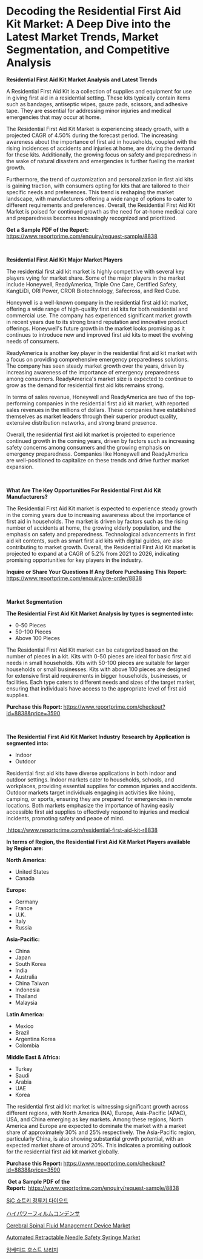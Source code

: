 <p><h1>Decoding the Residential First Aid Kit Market: A Deep Dive into the Latest Market Trends, Market Segmentation, and Competitive Analysis</h1></p><p><strong>Residential First Aid Kit Market Analysis and Latest Trends</strong></p>
<p><p>A Residential First Aid Kit is a collection of supplies and equipment for use in giving first aid in a residential setting. These kits typically contain items such as bandages, antiseptic wipes, gauze pads, scissors, and adhesive tape. They are essential for addressing minor injuries and medical emergencies that may occur at home.</p><p>The Residential First Aid Kit Market is experiencing steady growth, with a projected CAGR of 4.50% during the forecast period. The increasing awareness about the importance of first aid in households, coupled with the rising incidences of accidents and injuries at home, are driving the demand for these kits. Additionally, the growing focus on safety and preparedness in the wake of natural disasters and emergencies is further fueling the market growth.</p><p>Furthermore, the trend of customization and personalization in first aid kits is gaining traction, with consumers opting for kits that are tailored to their specific needs and preferences. This trend is reshaping the market landscape, with manufacturers offering a wide range of options to cater to different requirements and preferences. Overall, the Residential First Aid Kit Market is poised for continued growth as the need for at-home medical care and preparedness becomes increasingly recognized and prioritized.</p></p>
<p><strong>Get a Sample PDF of the Report:&nbsp;</strong> <a href="https://www.reportprime.com/enquiry/request-sample/8838">https://www.reportprime.com/enquiry/request-sample/8838</a></p>
<p>&nbsp;</p>
<p><strong>Residential First Aid Kit Major Market Players</strong></p>
<p><p>The residential first aid kit market is highly competitive with several key players vying for market share. Some of the major players in the market include Honeywell, ReadyAmerica, Triple One Care, Certified Safety, KangLiDi, ORI Power, CROR Biotechnology, Safecross, and Red Cube.</p><p>Honeywell is a well-known company in the residential first aid kit market, offering a wide range of high-quality first aid kits for both residential and commercial use. The company has experienced significant market growth in recent years due to its strong brand reputation and innovative product offerings. Honeywell's future growth in the market looks promising as it continues to introduce new and improved first aid kits to meet the evolving needs of consumers.</p><p>ReadyAmerica is another key player in the residential first aid kit market with a focus on providing comprehensive emergency preparedness solutions. The company has seen steady market growth over the years, driven by increasing awareness of the importance of emergency preparedness among consumers. ReadyAmerica's market size is expected to continue to grow as the demand for residential first aid kits remains strong.</p><p>In terms of sales revenue, Honeywell and ReadyAmerica are two of the top-performing companies in the residential first aid kit market, with reported sales revenues in the millions of dollars. These companies have established themselves as market leaders through their superior product quality, extensive distribution networks, and strong brand presence.</p><p>Overall, the residential first aid kit market is projected to experience continued growth in the coming years, driven by factors such as increasing safety concerns among consumers and the growing emphasis on emergency preparedness. Companies like Honeywell and ReadyAmerica are well-positioned to capitalize on these trends and drive further market expansion.</p></p>
<p>&nbsp;</p>
<p><strong>What Are The Key Opportunities For Residential First Aid Kit Manufacturers?</strong></p>
<p><p>The Residential First Aid Kit market is expected to experience steady growth in the coming years due to increasing awareness about the importance of first aid in households. The market is driven by factors such as the rising number of accidents at home, the growing elderly population, and the emphasis on safety and preparedness. Technological advancements in first aid kit contents, such as smart first aid kits with digital guides, are also contributing to market growth. Overall, the Residential First Aid Kit market is projected to expand at a CAGR of 5.2% from 2021 to 2026, indicating promising opportunities for key players in the industry.</p></p>
<p><strong>Inquire or Share Your Questions If Any Before Purchasing This Report:</strong> <a href="https://www.reportprime.com/enquiry/pre-order/8838">https://www.reportprime.com/enquiry/pre-order/8838</a></p>
<p>&nbsp;</p>
<p><strong>Market Segmentation</strong></p>
<p><strong>The Residential First Aid Kit Market Analysis by types is segmented into:</strong></p>
<p><ul><li>0-50 Pieces</li><li>50-100 Pieces</li><li>Above 100 Pieces</li></ul></p>
<p><p>The Residential First Aid Kit market can be categorized based on the number of pieces in a kit. Kits with 0-50 pieces are ideal for basic first aid needs in small households. Kits with 50-100 pieces are suitable for larger households or small businesses. Kits with above 100 pieces are designed for extensive first aid requirements in bigger households, businesses, or facilities. Each type caters to different needs and sizes of the target market, ensuring that individuals have access to the appropriate level of first aid supplies.</p></p>
<p><strong>Purchase this Report:&nbsp;</strong><a href="https://www.reportprime.com/checkout?id=8838&price=3590">https://www.reportprime.com/checkout?id=8838&price=3590</a></p>
<p>&nbsp;</p>
<p><strong>The Residential First Aid Kit Market Industry Research by Application is segmented into:</strong></p>
<p><ul><li>Indoor</li><li>Outdoor</li></ul></p>
<p><p>Residential first aid kits have diverse applications in both indoor and outdoor settings. Indoor markets cater to households, schools, and workplaces, providing essential supplies for common injuries and accidents. Outdoor markets target individuals engaging in activities like hiking, camping, or sports, ensuring they are prepared for emergencies in remote locations. Both markets emphasize the importance of having easily accessible first aid supplies to effectively respond to injuries and medical incidents, promoting safety and peace of mind.</p></p>
<p><a href="https://www.reportprime.com/residential-first-aid-kit-r8838">&nbsp;https://www.reportprime.com/residential-first-aid-kit-r8838</a></p>
<p><strong>In terms of Region, the Residential First Aid Kit Market Players available by Region are:</strong></p>
<p>
    <p> <strong> North America: </strong>
        <ul>
            <li>United States</li>
            <li>Canada</li>
        </ul>
        </p> 
    <p> <strong> Europe: </strong>
        <ul>
            <li>Germany</li>
            <li>France</li>
            <li>U.K.</li>
            <li>Italy</li>
            <li>Russia</li>
        </ul>
        </p> 
    <p> <strong> Asia-Pacific: </strong>
        <ul>
            <li>China</li>
            <li>Japan</li>
            <li>South Korea</li>
            <li>India</li>
            <li>Australia</li>
            <li>China Taiwan</li>
            <li>Indonesia</li>
            <li>Thailand</li>
            <li>Malaysia</li>
        </ul>
        </p> 
    <p> <strong> Latin America: </strong>
        <ul>
            <li>Mexico</li>
            <li>Brazil</li>
            <li>Argentina Korea</li>
            <li>Colombia</li>
        </ul>
        </p> 
    <p> <strong> Middle East & Africa: </strong>
        <ul>
            <li>Turkey</li>
            <li>Saudi</li>
            <li>Arabia</li>
            <li>UAE</li>
            <li>Korea</li>
        </ul>
    </p>
    </p>
<p><p>The residential first aid kit market is witnessing significant growth across different regions, with North America (NA), Europe, Asia-Pacific (APAC), USA, and China emerging as key markets. Among these regions, North America and Europe are expected to dominate the market with a market share of approximately 30% and 25% respectively. The Asia-Pacific region, particularly China, is also showing substantial growth potential, with an expected market share of around 20%. This indicates a promising outlook for the residential first aid kit market globally.</p></p>
<p><strong>Purchase this Report: </strong><a href="https://www.reportprime.com/checkout?id=8838&price=3590">https://www.reportprime.com/checkout?id=8838&price=3590</a></p>
<p>&nbsp;<strong>Get a Sample PDF of the Report:&nbsp;&nbsp;</strong><a href="https://www.reportprime.com/enquiry/request-sample/8838">https://www.reportprime.com/enquiry/request-sample/8838</a></p>
<p><strong></strong></p>
<p><p><a href="https://github.com/marufmohassin05/Market-Research-Report-List-1/blob/main/641200898244.md">SiC 쇼트키 정류기 다이오드</a></p><p><a href="https://github.com/tanyaali3/Market-Research-Report-List-2/blob/main/538015977779.md">ハイパワーフィルムコンデンサ</a></p><p><a href="https://github.com/nafiafirdania/Market-Research-Report-List-1/blob/main/cerebral-spinal-fluid-management-device-market.md">Cerebral Spinal Fluid Management Device Market</a></p><p><a href="https://github.com/kulaberyasin52/Market-Research-Report-List-1/blob/main/automated-retractable-needle-safety-syringe-market.md">Automated Retractable Needle Safety Syringe Market</a></p><p><a href="https://github.com/kimvicki3212024/Market-Research-Report-List-1/blob/main/762047798200.md">임베디드 호스트 브리지</a></p></p>